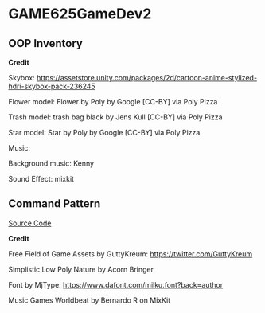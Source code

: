 # GAME625GameDev2
## OOP Inventory

**Credit**

Skybox: https://assetstore.unity.com/packages/2d/cartoon-anime-stylized-hdri-skybox-pack-236245

Flower model: Flower by Poly by Google [CC-BY] via Poly Pizza

Trash model: trash bag black by Jens Kull [CC-BY] via Poly Pizza

Star model: Star by Poly by Google [CC-BY] via Poly Pizza


Music:

Background music: Kenny

Sound Effect: mixkit


## Command Pattern

[Source Code](https://github.com/wy6714/GAME625GameDev2/tree/main/Assignment3%20Command%20Pattern/Assets/_Script)

**Credit**

Free Field of Game Assets by GuttyKreum: https://twitter.com/GuttyKreum

Simplistic Low Poly Nature by Acorn Bringer

Font by MjType: https://www.dafont.com/milku.font?back=author

Music Games Worldbeat by Bernardo R on MixKit
